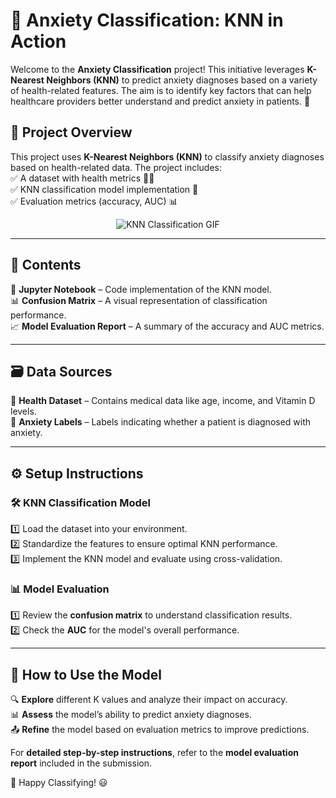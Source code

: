 # 🤖 Anxiety Classification: KNN in Action

Welcome to the **Anxiety Classification** project! This initiative leverages **K-Nearest Neighbors (KNN)** to predict anxiety diagnoses based on a variety of health-related features. The aim is to identify key factors that can help healthcare providers better understand and predict anxiety in patients. 🧠

## 📌 Project Overview  
This project uses **K-Nearest Neighbors (KNN)** to classify anxiety diagnoses based on health-related data. The project includes:  
✅ A dataset with health metrics 🧑‍⚕️  
✅ KNN classification model implementation 🤖  
✅ Evaluation metrics (accuracy, AUC) 📊  

<p align="center">
  <img src="https://media4.giphy.com/media/v1.Y2lkPTc5MGI3NjExemNjOHlsYWI3aWJ6dXpmeDJvZWkyemVtbzJyMThmYm1sNzRzY3dyMCZlcD12MV9pbnRlcm5hbF9naWZfYnlfaWQmY3Q9Zw/l2JhFJNE7hRfd7560/giphy.gif" alt="KNN Classification GIF">
</p>

---

## 📂 Contents  
📄 **Jupyter Notebook** – Code implementation of the KNN model.  
📊 **Confusion Matrix** – A visual representation of classification performance.  
📈 **Model Evaluation Report** – A summary of the accuracy and AUC metrics.  

---

## 🗃️ Data Sources  
📌 **Health Dataset** – Contains medical data like age, income, and Vitamin D levels.  
📌 **Anxiety Labels** – Labels indicating whether a patient is diagnosed with anxiety.  

---

## ⚙️ Setup Instructions  

### 🛠️ KNN Classification Model  
1️⃣ Load the dataset into your environment.  
2️⃣ Standardize the features to ensure optimal KNN performance.  
3️⃣ Implement the KNN model and evaluate using cross-validation.  

### 📊 Model Evaluation  
1️⃣ Review the **confusion matrix** to understand classification results.  
2️⃣ Check the **AUC** for the model's overall performance.  

---

## 🎯 How to Use the Model  
🔍 **Explore** different K values and analyze their impact on accuracy.  
📊 **Assess** the model’s ability to predict anxiety diagnoses.  
📤 **Refine** the model based on evaluation metrics to improve predictions.  

For **detailed step-by-step instructions**, refer to the **model evaluation report** included in the submission.  

🚀 Happy Classifying! 😃
